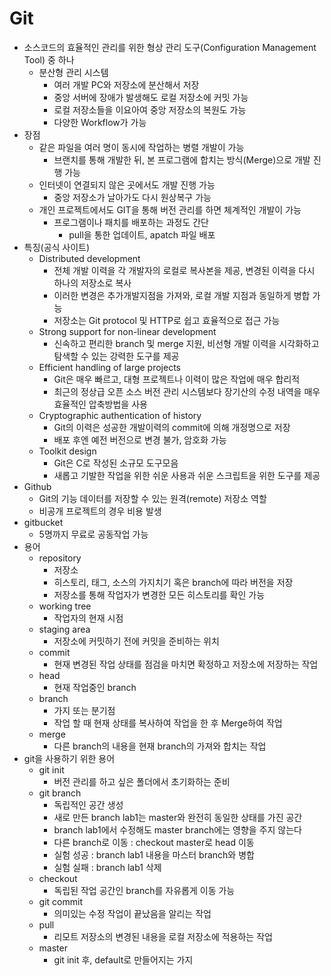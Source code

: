 # Git

- 소스코드의 효율적인 관리를 위한 형상 관리 도구(Configuration Management Tool) 중 하나
  - 분산형 관리 시스템
    - 여러 개발 PC와 저장소에 분산해서 저장
    - 중앙 서버에 장애가 발생해도 로컬 저장소에 커밋 가능
    - 로컬 저장소들을 이요아여 중앙 저장소의 복원도 가능
    - 다양한 Workflow가 가능
- 장점
  - 같은 파일을 여러 명이 동시에 작업하는 병렬 개발이 가능
    - 브랜치를 통해 개발한 뒤, 본 프로그램에 합치는 방식(Merge)으로 개발 진행 가능
  - 인터넷이 연결되지 않은 곳에서도 개발 진행 가능
    - 중앙 저장소가 날아가도 다시 원상복구 가능
  - 개인 프로젝트에서도 GIT을 통해 버전 관리를 하면 체계적인 개발이 가능
    - 프로그램이나 패치를 배포하는 과정도 간단
      - pull을 통한 업데이트, apatch 파일 배포
- 특징(공식 사이트)
  - Distributed development
    - 전체 개발 이력을 각 개발자의 로컬로 복사본을 제공, 변경된 이력을 다시 하나의 저장소로 복사
    - 이러한 변경은 추가개발지점을 가져와, 로컬 개발 지점과 동일하게 병합 가능
    - 저장소는 Git protocol 및 HTTP로 쉽고 효율적으로 접근 가능
  - Strong support for non-linear development
    - 신속하고 편리한 branch 및 merge 지원, 비선형 개발 이력을 시각화하고 탐색할 수 있는 강력한 도구를 제공
  - Efficient handling of large projects
    - Git은 매우 빠르고, 대형 프로젝트나 이력이 많은 작업에 매우 합리적
    - 최근의 정상급 오픈 소스 버전 관리 시스템보다 장기산의 수정 내역을 매우 효율적인 압축방법을 사용
  - Cryptographic authentication of history
    - Git의 이력은 성공한 개발이력의 commit에 의해 개정명으로 저장
    - 배포 후엔 예전 버전으로 변경 불가, 암호화 가능
  - Toolkit design
    - Git은 C로 작성된 소규모 도구모음
    - 새롭고 기발한 작업을 위한 쉬운 사용과 쉬운 스크립트을 위한 도구를 제공
- Github
  - Git의 기능 데이터를 저장할 수 있는 원격(remote) 저장소 역할
  - 비공개 프로젝트의 경우 비용 발생
- gitbucket
  - 5명까지 무료로 공동작업 가능
- 용어
  - repository
    - 저장소
    - 히스토리, 태그, 소스의 가지치기 혹은 branch에 따라 버전을 저장
    - 저장소를 통해 작업자가 변경한 모든 히스토리를 확인 가능
  - working tree
    - 작업자의 현재 시점
  - staging area
    - 저장소에 커밋하기 전에 커밋을 준비하는 위치
  - commit
    - 현재 변경된 작업 상태를 점검을 마치면 확정하고 저장소에 저장하는 작업
  - head
    - 현재 작업중인 branch
  - branch
    - 가지 또는 분기점
    - 작업 할 때 현재 상태를 복사하여 작업을 한 후 Merge하여 작업
  - merge
    - 다른 branch의 내용을 현재 branch의 가져와 합치는 작업
- git을 사용하기 위한 용어
  - git init
    - 버전 관리를 하고 싶은 폴더에서 초기화하는 준비
  - git branch
    - 독립적인 공간 생성
    - 새로 만든 branch lab1는 master와 완전히 동일한 상태를 가진 공간
    - branch lab1에서 수정해도 master branch에는 영향을 주지 않는다
    - 다른 branch로 이동 : checkout master로 head 이동
    - 실험 성공 : branch lab1 내용을 마스터 branch와 병합
    - 실험 실패 : branch lab1 삭제
  - checkout
    - 독립된 작업 공간인 branch를 자유롭게 이동 가능
  - git commit
    - 의미있는 수정 작업이 끝났음을 알리는 작업
  - pull
    - 리모트 저장소의 변경된 내용을 로컬 저장소에 적용하는 작업
  - master
    - git init 후, default로 만들어지는 가지
